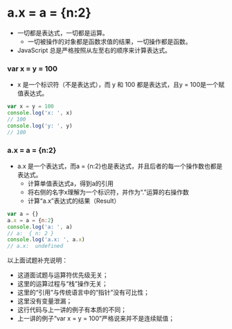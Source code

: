 # a.x = a = {n:2}

* 一切都是表达式，一切都是运算。
    - 一切被操作的对象都是函数求值的结果，一切操作都是函数。
* JavaScript 总是严格按照从左至右的顺序来计算表达式。


### var x = y = 100
* x 是一个标识符（不是表达式），而 y 和 100 都是表达式，且y = 100是一个赋值表达式。
```javascript
var x = y = 100
console.log('x: ', x)
// 100
console.log('y: ', y)
// 100
```


### a.x = a = {n:2}
* a.x 是一个表达式，而a = {n:2}也是表达式，并且后者的每一个操作数也都是表达式。
    - 计算单值表达式a，得到a的引用
    - 将右侧的名字x理解为一个标识符，并作为“.”运算的右操作数
    - 计算“a.x”表达式的结果（Result）
```javascript
var a = {}
a.x = a = {n:2}
console.log('a: ', a)
// a:  { n: 2 }
console.log('a.x: ', a.x)
// a.x:  undefined
```


以上面试题补充说明：
* 这道面试题与运算符优先级无关；
* 这里的运算过程与“栈”操作无关；
* 这里的“引用”与传统语言中的“指针”没有可比性；
* 这里没有变量泄漏；
* 这行代码与上一讲的例子有本质的不同；
* 上一讲的例子“var x = y = 100”严格说来并不是连续赋值；






















